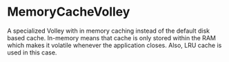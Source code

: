 # MemoryCacheVolley
A specialized Volley with in memory caching instead of the default disk based cache. In-memory means that cache is only stored within the RAM which makes it volatile whenever the application closes. Also, LRU cache is used in this case.
